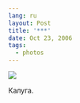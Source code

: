 ```yaml
---
lang: ru
layout: Post
title: '***'
date: Oct 23, 2006
tags:
  - photos
---
```


![](/images/blog/Sapegin-Artem-20D-2006-07-20-223-2333-lj.jpg)

Калуга.
